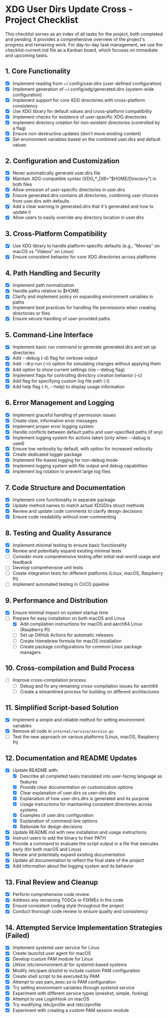 # XDG User Dirs Update Cross - Project Checklist

This checklist serves as an index of all tasks for the project, both completed and pending. It provides a comprehensive overview of the project's progress and remaining work. For day-to-day task management, we use the checklist-current.md file as a Kanban board, which focuses on immediate and upcoming tasks.

## 1. Core Functionality
- [x] Implement reading from ~/.config/user.dirs (user-defined configuration)
- [x] Implement generation of ~/.config/xdg/generated.dirs (system-wide configuration)
- [x] Implement support for core XDG directories with cross-platform consistency
- [x] Use XDG library for default values and cross-platform compatibility
- [x] Implement checks for existence of user-specific XDG directories
- [x] Implement directory creation for non-existent directories (controlled by a flag)
- [x] Ensure non-destructive updates (don't move existing content)
- [x] Set environment variables based on the combined user.dirs and default values

## 2. Configuration and Customization
- [x] Never automatically generate user.dirs file
- [x] Maintain XDG-compatible syntax (XDG_*_DIR="$HOME/Directory") in both files
- [x] Allow omission of user-specific directories in user.dirs
- [x] Ensure generated.dirs contains all directories, combining user choices from user.dirs with defaults
- [x] Add a clear warning in generated.dirs that it's generated and how to update it
- [x] Allow users to easily override any directory location in user.dirs

## 3. Cross-Platform Compatibility
- [x] Use XDG library to handle platform-specific defaults (e.g., "Movies" on macOS vs "Videos" on Linux)
- [x] Ensure consistent behavior for core XDG directories across platforms

## 4. Path Handling and Security
- [x] Implement path normalization
- [x] Handle paths relative to $HOME
- [x] Clarify and implement policy on expanding environment variables in paths
- [x] Implement best practices for handling file permissions when creating directories or files
- [x] Ensure secure handling of user-provided paths

## 5. Command-Line Interface
- [x] Implement basic run command to generate generated.dirs and set up directories
- [x] Add --debug (-d) flag for verbose output
- [x] Add --dry-run (-n) option for simulating changes without applying them
- [x] Add option to show current settings (via --debug flag)
- [x] Implement flags for controlling directory creation behavior (-c)
- [x] Add flag for specifying custom log file path (-l)
- [x] Add help flag (-h, --help) to display usage information

## 6. Error Management and Logging
- [x] Implement graceful handling of permission issues
- [x] Create clear, informative error messages
- [x] Implement proper error logging system
- [x] Handle conflicts between default paths and user-specified paths (if any)
- [x] Implement logging system for actions taken (only when --debug is used)
- [x] Ensure low verbosity by default, with option for increased verbosity
- [x] Create dedicated logger package
- [x] Implement file-based logging for non-debug mode
- [x] Implement logging system with file output and debug capabilities
- [x] Implement log rotation to prevent large log files

## 7. Code Structure and Documentation
- [x] Implement core functionality in separate package
- [x] Update method names to match actual XDGDirs struct methods
- [x] Review and update code comments to clarify design decisions
- [x] Ensure code readability without over-commenting

## 8. Testing and Quality Assurance
- [x] Implement minimal testing to ensure basic functionality
- [x] Review and potentially expand existing minimal tests
- [ ] Consider more comprehensive testing after initial real-world usage and feedback
- [ ] Develop comprehensive unit tests
- [ ] Create integration tests for different platforms (Linux, macOS, Raspberry Pi)
- [ ] Implement automated testing in CI/CD pipeline

## 9. Performance and Distribution
- [x] Ensure minimal impact on system startup time
- [ ] Prepare for easy installation on both macOS and Linux
  - [x] Add compilation instructions for macOS and aarch64 Linux (Raspberry Pi)
  - [ ] Set up GitHub Actions for automatic releases
  - [ ] Create Homebrew formula for macOS installation
  - [ ] Create package configurations for common Linux package managers

## 10. Cross-compilation and Build Process
- [ ] Improve cross-compilation process
  - [ ] Debug and fix any remaining cross-compilation issues for aarch64
  - [ ] Create a streamlined process for building on different architectures

## 11. Simplified Script-based Solution
- [x] Implement a simple and reliable method for setting environment variables
- [x] Remove all code in `internal/service/service.go`
- [ ] Test the new approach on various platforms (Linux, macOS, Raspberry Pi)

## 12. Documentation and README Updates
- [x] Update README with:
  - [x] Describe all completed tasks translated into user-facing language as features
  - [x] Provide clear documentation on customization options
  - [x] Clear explanation of user.dirs vs user-dirs.dirs
  - [x] Explanation of how user-dirs.dirs is generated and its purpose
  - [x] Usage instructions for maintaining consistent directories across systems
  - [x] Examples of user.dirs configuration
  - [x] Explanation of command-line options
  - [x] Rationale for design decisions
- [x] Update README.md with new installation and usage instructions
- [x] Instruct users to add the binary to their PATH
- [x] Provide a command to evaluate the script output in a file that executes early (for both macOS and Linux)
- [x] Review and potentially expand existing documentation
- [x] Update all documentation to reflect the final state of the project
- [x] Add information about the logging system and its behavior

## 13. Final Review and Cleanup
- [x] Perform comprehensive code review
- [x] Address any remaining TODOs or FIXMEs in the code
- [x] Ensure consistent coding style throughout the project
- [x] Conduct thorough code review to ensure quality and consistency

## 14. Attempted Service Implementation Strategies (Failed)
- [x] Implement systemd user service for Linux
- [x] Create launchd user agent for macOS
- [x] Develop custom PAM module for Linux
- [x] Utilize /etc/environment.d/ for systemd-based systems
- [x] Modify /etc/pam.d/sshd to include custom PAM configuration
- [x] Create shell script to be executed by PAM
- [x] Attempt to use pam_exec.so in PAM configuration
- [x] Try setting environment variables through systemd service
- [x] Experiment with different service types (oneshot, simple, forking)
- [x] Attempt to use LoginHook on macOS
- [x] Try modifying /etc/profile and /etc/zprofile
- [x] Experiment with creating a custom PAM session module
